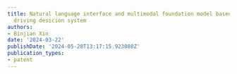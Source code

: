 ```yaml
---
title: Natural language interface and multimodal foundation model based autonomous
  driving desicion system
authors:
- Binjian Xin
date: '2024-03-22'
publishDate: '2024-05-28T13:17:15.923080Z'
publication_types:
- patent
---
```

